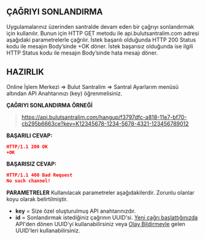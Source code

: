 **ÇAĞRIYI SONLANDIRMA**
----
  Uygulamalarınız üzerinden santralde devam eden bir çağrıyı sonlandırmak için kullanılır. Bunun için HTTP GET metodu ile api.bulutsantralim.com adresi aşağıdaki parametrelerle çağrılır. İstek başarılı olduğunda HTTP 200 Status kodu ile mesajın Body’sinde +OK döner. İstek başarısız olduğunda ise ilgili HTTP Status kodu ile mesajın Body’sinde hata mesajı döner.

**HAZIRLIK**
----
  Online İşlem Merkezi => Bulut Santralim => Santral Ayarlarım menüsü altından API Anahtarınızı (key) öğrenmelisiniz.

**ÇAĞRIYI SONLANDIRMA ÖRNEĞİ**

>https://api.bulutsantralim.com/hangup/f3797dfc-a818-11e7-bf70-cb295b6663ce?key=K12345678-1234-5678-4321-123456789012

**BAŞARILI CEVAP:**

```json
HTTP/1.1 200 OK
+OK
```
**BAŞARISIZ CEVAP:**

```json
HTTP/1.1 400 Bad Request
No such channel!
```
**PARAMETRELER**
   Kullanılacak parametreler aşağıdakilerdir. Zorunlu olanlar koyu olarak belirtilmiştir.
  * **key** = Size özel oluşturulmuş API anahtarınızdır.
  * **id** = Sonlandırmak istediğiniz çağrının UUID'si. [Yeni çağrı başlattığınızda](https://github.com/verimor/Bulutsantralim-API/blob/master/begin_call.md) API'den dönen UUID'yi kullanabilirsiniz veya [Olay Bildirmeyle](https://github.com/verimor/Bulutsantralim-API/blob/master/report_event.md) gelen UUID'leri kullanabilirsiniz.
